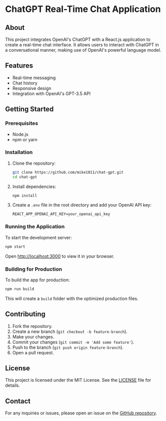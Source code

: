 # ChatGPT Real-Time Chat Application

## About

This project integrates OpenAI's ChatGPT with a React.js application to create a real-time chat interface. It allows users to interact with ChatGPT in a conversational manner, making use of OpenAI's powerful language model.

## Features

- Real-time messaging
- Chat history
- Responsive design
- Integration with OpenAI's GPT-3.5 API

## Getting Started

### Prerequisites

- Node.js
- npm or yarn

### Installation

1. Clone the repository:

   ```bash
   git clone https://github.com/mike1011/chat-gpt.git
   cd chat-gpt
   ```

2. Install dependencies:

   ```bash
   npm install
   ```

3. Create a `.env` file in the root directory and add your OpenAI API key:

   ```plaintext
   REACT_APP_OPENAI_API_KEY=your_openai_api_key
   ```

### Running the Application

To start the development server:

```bash
npm start
```

Open [http://localhost:3000](http://localhost:3000) to view it in your browser.

### Building for Production

To build the app for production:

```bash
npm run build
```

This will create a `build` folder with the optimized production files.

## Contributing

1. Fork the repository.
2. Create a new branch (`git checkout -b feature-branch`).
3. Make your changes.
4. Commit your changes (`git commit -m 'Add some feature'`).
5. Push to the branch (`git push origin feature-branch`).
6. Open a pull request.

## License

This project is licensed under the MIT License. See the [LICENSE](LICENSE) file for details.

## Contact

For any inquiries or issues, please open an issue on the [GitHub repository](https://github.com/mike1011/chat-gpt/issues).

